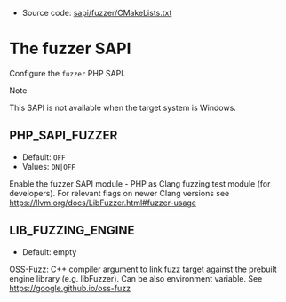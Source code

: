<!-- This is auto-generated file. -->
* Source code: [sapi/fuzzer/CMakeLists.txt](https://github.com/petk/php-build-system/blob/master/cmake/sapi/fuzzer/CMakeLists.txt)

# The fuzzer SAPI

Configure the `fuzzer` PHP SAPI.

> [!NOTE]
> This SAPI is not available when the target system is Windows.

## PHP_SAPI_FUZZER

* Default: `OFF`
* Values: `ON|OFF`

Enable the fuzzer SAPI module - PHP as Clang fuzzing test module (for
developers). For relevant flags on newer Clang versions see
https://llvm.org/docs/LibFuzzer.html#fuzzer-usage

## LIB_FUZZING_ENGINE

* Default: empty

OSS-Fuzz: C++ compiler argument to link fuzz target against the prebuilt engine
library (e.g. libFuzzer). Can be also environment variable. See
https://google.github.io/oss-fuzz
